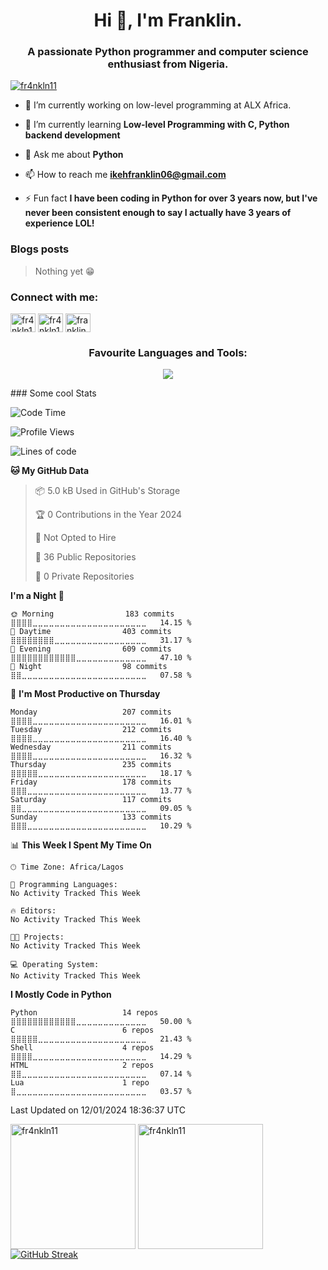 <h1 align="center">Hi 👋, I'm Franklin.</h1>
<h3 align="center">A passionate Python programmer and computer science enthusiast from Nigeria.</h3>

<p align="left"> <a href="https://twitter.com/builtbyfranklin" target="blank"><img src="https://img.shields.io/twitter/follow/builtbyfranklin?logo=twitter&style=for-the-badge" alt="fr4nkln11" /></a> </p>

- 🔭 I’m currently working on low-level programming at ALX Africa.

- 🌱 I’m currently learning **Low-level Programming with C, Python backend development**

- 💬 Ask me about **Python**

- 📫 How to reach me **ikehfranklin06@gmail.com**

- ⚡ Fun fact **I have been coding in Python for over 3 years now, but I've never been consistent enough to say I actually have 3 years of experience LOL!**

### Blogs posts
<!-- BLOG-POST-LIST:START -->
> Nothing yet 😁
<!-- BLOG-POST-LIST:END -->

<h3 align="left">Connect with me:</h3>
<p align="left">
<a href="https://dev.to/fr4nkln11" target="blank"><img align="center" src="https://raw.githubusercontent.com/rahuldkjain/github-profile-readme-generator/master/src/images/icons/Social/devto.svg" alt="fr4nkln11" height="30" width="40" /></a>
<a href="https://twitter.com/builtbyfranklin" target="blank"><img align="center" src="https://raw.githubusercontent.com/rahuldkjain/github-profile-readme-generator/master/src/images/icons/Social/twitter.svg" alt="fr4nkln11" height="30" width="40" /></a>
<a href="https://stackoverflow.com/users/14077157/franklin-ikeh" target="blank"><img align="center" src="https://raw.githubusercontent.com/rahuldkjain/github-profile-readme-generator/master/src/images/icons/Social/stack-overflow.svg" alt="franklin ikeh" height="30" width="40" /></a>
</p>

<h3 align="center">Favourite Languages and Tools:</h3>
<p align="center">
  <a href="https://skillicons.dev">
    <img src="https://skillicons.dev/icons?i=git,bash,github,js,svelte,md,python,c,neovim&theme=dark&perline=3" />
  </a>
</p>
### Some cool Stats

<!--START_SECTION:waka-->
![Code Time](http://img.shields.io/badge/Code%20Time-354%20hrs%2057%20mins-blue)

![Profile Views](http://img.shields.io/badge/Profile%20Views-17-blue)

![Lines of code](https://img.shields.io/badge/From%20Hello%20World%20I%27ve%20Written-45.8%20thousand%20lines%20of%20code-blue)

**🐱 My GitHub Data** 

> 📦 5.0 kB Used in GitHub's Storage 
 > 
> 🏆 0 Contributions in the Year 2024
 > 
> 🚫 Not Opted to Hire
 > 
> 📜 36 Public Repositories 
 > 
> 🔑 0 Private Repositories 
 > 
**I'm a Night 🦉** 

```text
🌞 Morning                183 commits         ⣿⣿⣿⣿⣀⣀⣀⣀⣀⣀⣀⣀⣀⣀⣀⣀⣀⣀⣀⣀⣀⣀⣀⣀⣀   14.15 % 
🌆 Daytime                403 commits         ⣿⣿⣿⣿⣿⣿⣿⣿⣀⣀⣀⣀⣀⣀⣀⣀⣀⣀⣀⣀⣀⣀⣀⣀⣀   31.17 % 
🌃 Evening                609 commits         ⣿⣿⣿⣿⣿⣿⣿⣿⣿⣿⣿⣿⣀⣀⣀⣀⣀⣀⣀⣀⣀⣀⣀⣀⣀   47.10 % 
🌙 Night                  98 commits          ⣿⣿⣀⣀⣀⣀⣀⣀⣀⣀⣀⣀⣀⣀⣀⣀⣀⣀⣀⣀⣀⣀⣀⣀⣀   07.58 % 
```
📅 **I'm Most Productive on Thursday** 

```text
Monday                   207 commits         ⣿⣿⣿⣿⣀⣀⣀⣀⣀⣀⣀⣀⣀⣀⣀⣀⣀⣀⣀⣀⣀⣀⣀⣀⣀   16.01 % 
Tuesday                  212 commits         ⣿⣿⣿⣿⣀⣀⣀⣀⣀⣀⣀⣀⣀⣀⣀⣀⣀⣀⣀⣀⣀⣀⣀⣀⣀   16.40 % 
Wednesday                211 commits         ⣿⣿⣿⣿⣀⣀⣀⣀⣀⣀⣀⣀⣀⣀⣀⣀⣀⣀⣀⣀⣀⣀⣀⣀⣀   16.32 % 
Thursday                 235 commits         ⣿⣿⣿⣿⣿⣀⣀⣀⣀⣀⣀⣀⣀⣀⣀⣀⣀⣀⣀⣀⣀⣀⣀⣀⣀   18.17 % 
Friday                   178 commits         ⣿⣿⣿⣀⣀⣀⣀⣀⣀⣀⣀⣀⣀⣀⣀⣀⣀⣀⣀⣀⣀⣀⣀⣀⣀   13.77 % 
Saturday                 117 commits         ⣿⣿⣀⣀⣀⣀⣀⣀⣀⣀⣀⣀⣀⣀⣀⣀⣀⣀⣀⣀⣀⣀⣀⣀⣀   09.05 % 
Sunday                   133 commits         ⣿⣿⣿⣀⣀⣀⣀⣀⣀⣀⣀⣀⣀⣀⣀⣀⣀⣀⣀⣀⣀⣀⣀⣀⣀   10.29 % 
```


📊 **This Week I Spent My Time On** 

```text
🕑︎ Time Zone: Africa/Lagos

💬 Programming Languages: 
No Activity Tracked This Week

🔥 Editors: 
No Activity Tracked This Week

🐱‍💻 Projects: 
No Activity Tracked This Week

💻 Operating System: 
No Activity Tracked This Week
```

**I Mostly Code in Python** 

```text
Python                   14 repos            ⣿⣿⣿⣿⣿⣿⣿⣿⣿⣿⣿⣿⣀⣀⣀⣀⣀⣀⣀⣀⣀⣀⣀⣀⣀   50.00 % 
C                        6 repos             ⣿⣿⣿⣿⣿⣀⣀⣀⣀⣀⣀⣀⣀⣀⣀⣀⣀⣀⣀⣀⣀⣀⣀⣀⣀   21.43 % 
Shell                    4 repos             ⣿⣿⣿⣿⣀⣀⣀⣀⣀⣀⣀⣀⣀⣀⣀⣀⣀⣀⣀⣀⣀⣀⣀⣀⣀   14.29 % 
HTML                     2 repos             ⣿⣿⣀⣀⣀⣀⣀⣀⣀⣀⣀⣀⣀⣀⣀⣀⣀⣀⣀⣀⣀⣀⣀⣀⣀   07.14 % 
Lua                      1 repo              ⣿⣀⣀⣀⣀⣀⣀⣀⣀⣀⣀⣀⣀⣀⣀⣀⣀⣀⣀⣀⣀⣀⣀⣀⣀   03.57 % 
```




 Last Updated on 12/01/2024 18:36:37 UTC
<!--END_SECTION:waka-->

  <img height=200 align="center" src="https://github-readme-stats.vercel.app/api/top-langs?username=fr4nkln11&layout=compact&langs_count=8&card_width=320&theme=gruvbox&hide_border=true" alt="fr4nkln11"/>
  <img height=200 align="center" src="https://github-readme-stats.vercel.app/api?username=fr4nkln11&show_icons=true&theme=gruvbox&locale=en&hide_border=true" alt="fr4nkln11"/>
<a href="https://git.io/streak-stats"><img src="https://streak-stats.demolab.com?user=fr4nkln11&theme=gruvbox&hide_border=true" alt="GitHub Streak" /></a>
